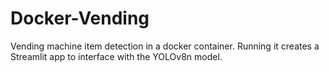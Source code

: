 # Docker-Vending
Vending machine item detection in a docker container. Running it creates a Streamlit app to interface with the YOLOv8n model.

